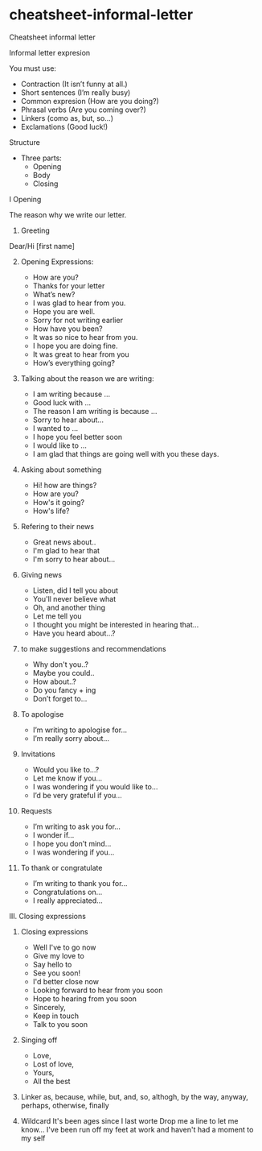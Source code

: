 # cheatsheet-informal-letter
Cheatsheet informal letter

Informal letter expresion


You must use:

- Contraction (It isn’t funny at all.)
- Short sentences (I’m really busy)
- Common expresion (How are you doing?)
- Phrasal verbs (Are you coming over?)
- Linkers (como as, but, so…)
- Exclamations (Good luck!)

Structure

- Three parts:
	- Opening
	- Body 
	- Closing

I Opening

The reason why we write our letter.

1) Greeting

Dear/Hi [first name]

2) Opening Expressions:

    - How are you?
    - Thanks for your letter
    - What’s new?
    - I was glad to hear from you.
    - Hope you are well.
    - Sorry for not writing earlier
    - How have you been?
    - It was so nice to hear from you.
    - I hope you are doing fine.
    - It was great to hear from you
    - How’s everything going?

3) Talking about the reason we are writing:

    - I am writing because …
    - Good luck with …
    - The reason I am writing is because …
    - Sorry to hear about…
    - I wanted to …
    - I hope you feel better soon
    - I would like to …
    - I am glad that things are going well with you these days.



4) Asking about something

	- Hi! how are things?
	- How are you?
	- How's it going?
	- How's life?

5) Refering to their news

	- Great news about..
	- I'm glad to hear that
	- I'm sorry to hear about...


6) Giving news

	- Listen, did I tell you about
	- You'll never believe what
	- Oh, and another thing
	- Let me tell you
	- I thought you might be interested in hearing that…
	- Have you heard about…?

7) to make suggestions and recommendations

	- Why don't you..?
	- Maybe you could..
	- How about..?
	- Do you fancy + ing
	- Don’t forget to…


9) To apologise

    - I’m writing to apologise for…
    - I’m really sorry about…

10) Invitations

    - Would you like to…?
    - Let me know if you…
    - I was wondering if you would like to…
    - I’d be very grateful if you…

10) Requests

    - I’m writing to ask you for…
    - I wonder if…
    - I hope you don’t mind…
    - I was wondering if you…

11) To thank or congratulate

    - I’m writing to thank you for…
    - Congratulations on…
    - I really appreciated…




III. Closing expressions

1) Closing expressions

	- Well I've to go now
	- Give my love to
	- Say hello to
	- See you soon!
	- I'd better close now
	- Looking forward to hear from you soon
	- Hope to hearing from you soon
	- Sincerely,
	- Keep in touch
	- Talk to you soon

2) Singing off
	- Love,
	- Lost of love,
	- Yours,
	- All the best


8) Linker
as, because, while, but, and, so, althogh, by the way, anyway, perhaps, otherwise, finally

9) Wildcard
It's been ages since  I last worte
Drop me a line to let me know...
I've been run off my feet at work and haven't had a moment to my self
